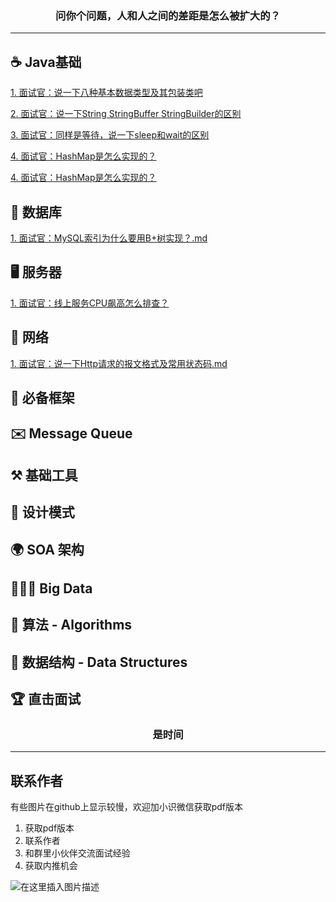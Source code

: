 <h3 align="center">问你个问题，人和人之间的差距是怎么被扩大的？</h3>

------


## ☕ Java基础

[1. 面试官：说一下八种基本数据类型及其包装类吧](./面试官：说一下八种基本数据类型及其包装类吧.md) 

                                                
[2. 面试官：说一下String StringBuffer StringBuilder的区别](./面试官：说一下String&#32;StringBuffer&#32;StringBuilder的区别.md)


[3. 面试官：同样是等待，说一下sleep和wait的区别](./面试官：同样是等待，说一下sleep和wait的区别.md)


[4. 面试官：HashMap是怎么实现的？](./面试官：HashMap是怎么实现的？.md)

[4. 面试官：HashMap是怎么实现的？](./面试官：HashMap是怎么实现的？.md)

## 💾  数据库

[1. 面试官：MySQL索引为什么要用B+树实现？.md](./面试官：MySQL索引为什么要用B+树实现？.md)


##  🖥️ 服务器

[1. 面试官：线上服务CPU飙高怎么排查？](./面试官：线上服务CPU飙高怎么排查？.md)


## 🌱 网络

[1. 面试官：说一下Http请求的报文格式及常用状态码.md](./面试官：说一下Http请求的报文格式及常用状态码.md)


##  🏡  必备框架



##  ✉️ Message Queue


## ⚒️ 基础工具


## 🎨 设计模式



## 🌍 SOA 架构


## 👨🏿‍💻 Big Data


## 🔢 算法 - Algorithms




## 📖 **数据结构 - Data Structures**


##  🏆  直击面试

<h3 align="center">是时间</h3>

------

## 联系作者

有些图片在github上显示较慢，欢迎加小识微信获取pdf版本

1. 获取pdf版本
2. 联系作者
3. 和群里小伙伴交流面试经验
4. 获取内推机会


![在这里插入图片描述](https://img-blog.csdnimg.cn/20201126184502957.jpeg)